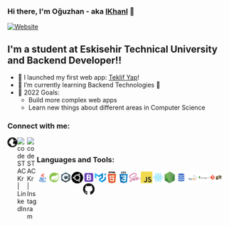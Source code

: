 ### Hi there, I'm Oğuzhan - aka [lKhanl][website] 👋 

[![Website](https://img.shields.io/website?label=codeSTACKr.com&style=for-the-badge&url=https%3A%2F%2Fcodestackr.com)](https://codestackr.com)

## I'm a student at Eskisehir Technical University and Backend Developer!!

- 🔭 I launched my first web app: [Teklif Yap][teklifyap]!
- 🌱 I’m currently learning Backend Technologies 💪
- 🥅 2022 Goals: 
    * Build more complex web apps
    * Learn new things about different areas in Computer Science

### Connect with me:

[<img align="left" alt="codeSTACKr.com" width="22px" src="https://raw.githubusercontent.com/iconic/open-iconic/master/svg/globe.svg" />][website]
[<img align="left" alt="codeSTACKr | LinkedIn" width="22px" src="https://cdn.jsdelivr.net/npm/simple-icons@v3/icons/linkedin.svg" />][linkedin]
[<img align="left" alt="codeSTACKr | Instagram" width="22px" src="https://cdn.jsdelivr.net/npm/simple-icons@v3/icons/instagram.svg" />][instagram]

<br />

### Languages and Tools:

[<img align="left" alt="Java" width="26px" src="https://raw.githubusercontent.com/lKhanl/lKhanl/master/java.svg?token=AN32QJLMBZ54I3TJVYEAFWLBYOS2E" />][website]
[<img align="left" alt="Spring Framework" width="26px" src="https://raw.githubusercontent.com/lKhanl/lKhanl/master/spring.svg?token=AN32QJPKWML3ZYR7PMTW2GLBYOTEE" />][website]
[<img align="left" alt="c#" width="26px" src="https://raw.githubusercontent.com/lKhanl/lKhanl/master/c%23.svg?token=AN32QJNNM2YSCZQF4EWUJETBYOTRK" />][website]
[<img align="left" alt="ubuntu" width="26px" src="https://raw.githubusercontent.com/lKhanl/lKhanl/master/ubuntu.svg?token=AN32QJMWAX5QOKRQM27ZSATBYOUG4" />][website]
[<img align="left" alt="bootstrap" width="26px" src="https://raw.githubusercontent.com/lKhanl/lKhanl/master/bootstrap.svg?token=AN32QJOHPNVMWOVLVUIIJ6DBYOUEG" />][website]
[<img align="left" alt="mui" width="26px" src="https://raw.githubusercontent.com/lKhanl/lKhanl/master/material-ui.svg?token=AN32QJO4QYSDPIIWAYWU3BDBYOUFU" />][website]
[<img align="left" alt="HTML5" width="26px" src="https://raw.githubusercontent.com/github/explore/80688e429a7d4ef2fca1e82350fe8e3517d3494d/topics/html/html.png" />][website]
[<img align="left" alt="CSS3" width="26px" src="https://raw.githubusercontent.com/github/explore/80688e429a7d4ef2fca1e82350fe8e3517d3494d/topics/css/css.png" />][website]
[<img align="left" alt="Sass" width="26px" src="https://raw.githubusercontent.com/github/explore/80688e429a7d4ef2fca1e82350fe8e3517d3494d/topics/sass/sass.png" />][website] 
[<img align="left" alt="JavaScript" width="26px" src="https://raw.githubusercontent.com/github/explore/80688e429a7d4ef2fca1e82350fe8e3517d3494d/topics/javascript/javascript.png" />][website]
[<img align="left" alt="React" width="26px" src="https://raw.githubusercontent.com/github/explore/80688e429a7d4ef2fca1e82350fe8e3517d3494d/topics/react/react.png" />][website]
[<img align="left" alt="Node.js" width="26px" src="https://raw.githubusercontent.com/github/explore/80688e429a7d4ef2fca1e82350fe8e3517d3494d/topics/nodejs/nodejs.png" />][website]
[<img align="left" alt="SQL" width="26px" src="https://raw.githubusercontent.com/github/explore/80688e429a7d4ef2fca1e82350fe8e3517d3494d/topics/sql/sql.png" />][website]
[<img align="left" alt="MySQL" width="26px" src="https://raw.githubusercontent.com/github/explore/80688e429a7d4ef2fca1e82350fe8e3517d3494d/topics/mysql/mysql.png" />][website]
[<img align="left" alt="MongoDB" width="26px" src="https://raw.githubusercontent.com/github/explore/80688e429a7d4ef2fca1e82350fe8e3517d3494d/topics/mongodb/mongodb.png" />][website]
[<img align="left" alt="Git" width="26px" src="https://raw.githubusercontent.com/github/explore/80688e429a7d4ef2fca1e82350fe8e3517d3494d/topics/git/git.png" />][website]
[<img align="left" alt="GitHub" width="26px" src="https://raw.githubusercontent.com/github/explore/78df643247d429f6cc873026c0622819ad797942/topics/github/github.png" />][website]

<!-- <details>
  <summary>:zap: GitHub Stats</summary>

  <img align="left" alt="codeSTACKr's GitHub Stats" src="https://github-readme-stats.codestackr.vercel.app/api?username=codeSTACKr&show_icons=true&hide_border=true" />

</details> -->

[website]: https://codeSTACKr.com
[instagram]: https://www.instagram.com/oguzhanercelik/
[linkedin]: https://www.linkedin.com/in/oğuzhan-erçelik-62a006174/
[teklifyap]: https://teklifyap.herokuapp.com/